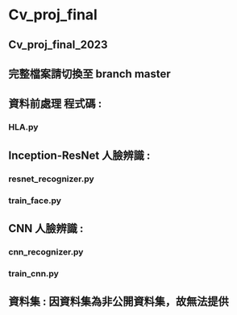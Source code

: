 # Cv_proj_final
## Cv_proj_final_2023
## 完整檔案請切換至 branch master 
## 資料前處理 程式碼 : 
### HLA.py 

## Inception-ResNet 人臉辨識 :
### resnet_recognizer.py
### train_face.py

## CNN 人臉辨識 :
### cnn_recognizer.py
### train_cnn.py

## 資料集 : 因資料集為非公開資料集，故無法提供



